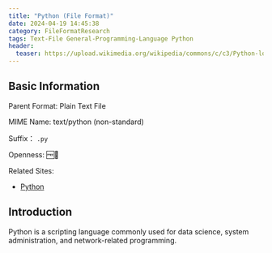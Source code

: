 ```yaml
---
title: "Python (File Format)"
date: 2024-04-19 14:45:38
category: FileFormatResearch
tags: Text-File General-Programming-Language Python
header:
  teaser: https://upload.wikimedia.org/wikipedia/commons/c/c3/Python-logo-notext.svg
---
```


## Basic Information

Parent Format: Plain Text File

MIME Name: text/python  (non-standard)

Suffix： `.py`

Openness: 🆓📖

Related Sites:

* [Python](https://www.python.org/)

## Introduction

Python is a scripting language commonly used for data science, system administration, and network-related programming.
